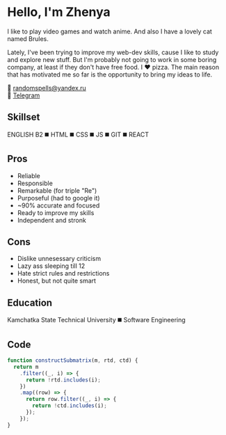 # **Hello, I'm Zhenya**

I like to play video games and watch anime. And also I have a lovely cat named Brules.

Lately, I've been trying to improve my web-dev skills, cause I like to study and explore new stuff. But I'm probably not going to work in some boring company, at least if they don't have free food. I ❤️ pizza. The main reason that has motivated me so far is the opportunity to bring my ideas to life.

📧 randomspells@yandex.ru  
💬 [Telegram](https://t.me/randomspells)

## **Skillset**

ENGLISH B2 ◼️ HTML ◼️ CSS ◼️ JS ◼️ GIT ◼️ REACT

## **Pros**

- Reliable
- Responsible
- Remarkable (for triple "Re")
- Purposeful (had to google it)
- ~90% accurate and focused
- Ready to improve my skills
- Independent and stronk

## **Cons**

- Dislike unnesessary criticism
- Lazy ass sleeping till 12
- Hate strict rules and restrictions
- Honest, but not quite smart

## **Education**

Kamchatka State Technical University ◼️ Software Engineering

## **Code**

```javascript
function constructSubmatrix(m, rtd, ctd) {
  return m
    .filter((_, i) => {
      return !rtd.includes(i);
    })
    .map((row) => {
      return row.filter((_, i) => {
        return !ctd.includes(i);
      });
    });
}
```
